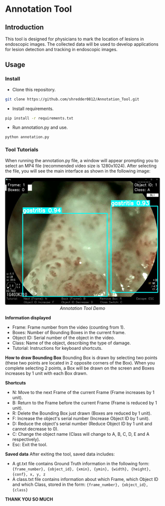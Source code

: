# Annotation Tool

## Introduction
This tool is designed for physicians to mark the location of lesions in endoscopic images. The collected data will be used to develop applications for lesion detection and tracking in endoscopic images.

## Usage
### Install

- Clone this repository.
```bash
git clone https://github.com/shredder0812/Annotation_Tool.git
```

- Install requirements.
```bash
pip install -r requirements.txt
```

- Run annotation.py and use.
```bash
python annotation.py
```

### Tool Tutorials

When running the annotation.py file, a window will appear prompting you to select an MP4 file (recommended video size is 1280x1024). After selecting the file, you will see the main interface as shown in the following image:

<p align="center">
  <img src="demo_tool.png" width=640><br/>
  <i>Annotation Tool Demo</i>
</p>

**Information displayed**
- Frame: Frame number from the video (counting from 1).
- Boxes: Number of Bounding Boxes in the current frame.
- Object ID: Serial number of the object in the video.
- Class: Name of the object, describing the type of damage.
- Tutorial: Instructions for keyboard shortcuts.

**How to draw Bounding Box**
Bounding Box is drawn by selecting two points (these two points are located in 2 opposite corners of the Box). When you complete selecting 2 points, a Box will be drawn on the screen and Boxes increases by 1 unit with each Box drawn.

**Shortcuts**
- N: Move to the next Frame of the current Frame (Frame increases by 1 unit).
- B: Return to the Frame before the current Frame (Frame is reduced by 1 unit).
- R: Delete the Bounding Box just drawn (Boxes are reduced by 1 unit).
- F: Increase the object's serial number (Increase Object ID by 1 unit).
- D: Reduce the object's serial number (Reduce Object ID by 1 unit and cannot decrease to 0).
- C: Change the object name (Class will change to A, B, C, D, E and A respectively).
- Esc: Exit the tool.

**Saved data**
After exiting the tool, saved data includes:
- A gt.txt file contains Ground Truth information in the following form:
`{frame_number}, {object_id}, {xmin}, {ymin}, {width}, {height}, {conf}, x, y, z`
- A class.txt file contains information about which Frame, which Object ID and which Class, stored in the form:
 `{frame_number}, {object_id}, {class}`


**THANK YOU SO MUCH**
